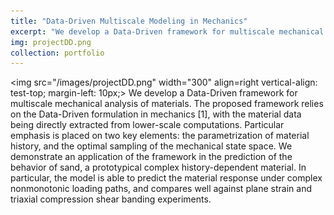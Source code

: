 ```yaml
---
title: "Data-Driven Multiscale Modeling in Mechanics"
excerpt: "We develop a Data-Driven framework for multiscale mechanical analysis of materials. The proposed framework relies on the Data-Driven formulation in mechanics, with the material data being directly extracted from lower-scale computations. Particular emphasis is placed on two key elements: the parametrization of material history, and the optimal sampling of the mechanical state space. We demonstrate an application of the framework in the prediction of the behavior of sand, a prototypical complex history-dependent material. In particular, the model is able to predict the material response under complex nonmonotonic loading paths, and compares well against plane strain and triaxial compression shear banding experiments."
img: projectDD.png
collection: portfolio
---
```


<img src="/images/projectDD.png" width="300" align=right vertical-align: test-top; margin-left: 10px;>
<span> We develop a Data-Driven framework for multiscale mechanical analysis of materials. The proposed framework relies on the Data-Driven formulation in mechanics [1], with the material data being directly extracted from lower-scale computations. Particular emphasis is placed on two key elements: the parametrization of material history, and the optimal sampling of the mechanical state space. We demonstrate an application of the framework in the prediction of the behavior of sand, a prototypical complex history-dependent material. In particular, the model is able to predict the material response under complex nonmonotonic loading paths, and compares well against plane strain and triaxial compression shear banding experiments. </span>
